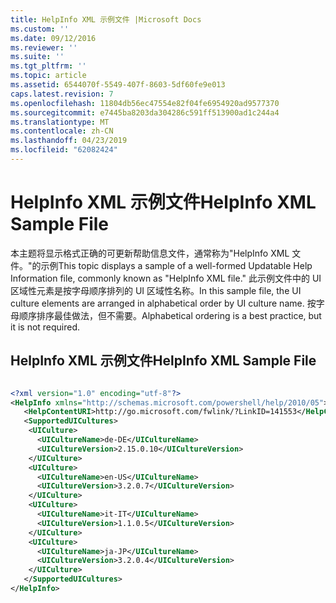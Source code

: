 ```yaml
---
title: HelpInfo XML 示例文件 |Microsoft Docs
ms.custom: ''
ms.date: 09/12/2016
ms.reviewer: ''
ms.suite: ''
ms.tgt_pltfrm: ''
ms.topic: article
ms.assetid: 6544070f-5549-407f-8603-5df60fe9e013
caps.latest.revision: 7
ms.openlocfilehash: 11804db56ec47554e82f04fe6954920ad9577370
ms.sourcegitcommit: e7445ba8203da304286c591ff513900ad1c244a4
ms.translationtype: MT
ms.contentlocale: zh-CN
ms.lasthandoff: 04/23/2019
ms.locfileid: "62082424"
---
```

# <a name="helpinfo-xml-sample-file"></a><span data-ttu-id="bf3ff-102">HelpInfo XML 示例文件</span><span class="sxs-lookup"><span data-stu-id="bf3ff-102">HelpInfo XML Sample File</span></span>

<span data-ttu-id="bf3ff-103">本主题将显示格式正确的可更新帮助信息文件，通常称为"HelpInfo XML 文件。"的示例</span><span class="sxs-lookup"><span data-stu-id="bf3ff-103">This topic displays a sample of a well-formed Updatable Help Information file, commonly known as "HelpInfo XML file."</span></span> <span data-ttu-id="bf3ff-104">此示例文件中的 UI 区域性元素是按字母顺序排列的 UI 区域性名称。</span><span class="sxs-lookup"><span data-stu-id="bf3ff-104">In this sample file, the UI culture elements are arranged in alphabetical order by UI culture name.</span></span> <span data-ttu-id="bf3ff-105">按字母顺序排序最佳做法，但不需要。</span><span class="sxs-lookup"><span data-stu-id="bf3ff-105">Alphabetical ordering is a best practice, but it is not required.</span></span>

## <a name="helpinfo-xml-sample-file"></a><span data-ttu-id="bf3ff-106">HelpInfo XML 示例文件</span><span class="sxs-lookup"><span data-stu-id="bf3ff-106">HelpInfo XML Sample File</span></span>

```xml

<?xml version="1.0" encoding="utf-8"?>
<HelpInfo xmlns="http://schemas.microsoft.com/powershell/help/2010/05">
   <HelpContentURI>http://go.microsoft.com/fwlink/?LinkID=141553</HelpContentURI>
   <SupportedUICultures>
    <UICulture>
      <UICultureName>de-DE</UICultureName>
      <UICultureVersion>2.15.0.10</UICultureVersion>
    </UICulture>
    <UICulture>
      <UICultureName>en-US</UICultureName>
      <UICultureVersion>3.2.0.7</UICultureVersion>
    </UICulture>
    <UICulture>
      <UICultureName>it-IT</UICultureName>
      <UICultureVersion>1.1.0.5</UICultureVersion>
    </UICulture>
    <UICulture>
      <UICultureName>ja-JP</UICultureName>
      <UICultureVersion>3.2.0.4</UICultureVersion>
    </UICulture>
   </SupportedUICultures>
</HelpInfo>

```
